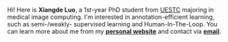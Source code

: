 Hi! Here is **Xiangde Luo**, a 1st-year PhD student from [UESTC](http://www.zju.edu.cn/english/) majoring in medical image computing.
I'm interested in annotation-efficient learning, such as semi-/weakly- supervised learning and Human-In-The-Loop.
You can learn more about me from my **[personal website](http://luoxd1996.github.io)** and contact via **[email](mailto:luoxd1996@gmail.com)**.

<!--
**Luoxd1996/Luoxd1996** is a ✨ _special_ ✨ repository because its `README.md` (this file) appears on your GitHub profile.

Here are some ideas to get you started:

- 🔭 I’m currently working on ...
- 🌱 I’m currently learning ...
- 👯 I’m looking to collaborate on ...
- 🤔 I’m looking for help with ...
- 💬 Ask me about ...
- 📫 How to reach me: ...
- 😄 Pronouns: ...
- ⚡ Fun fact: ...
-->
